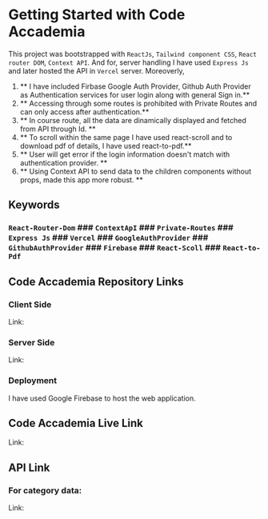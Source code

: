 # Getting Started with Code Accademia

This project was bootstrapped with `ReactJs`, `Tailwind component CSS`, `React router DOM`, `Context API`. And for, server handling I have used `Express Js` and later hosted the API in `Vercel` server. Moreoverly,

1. ** I have included Firbase Google Auth Provider, Github Auth Provider as Authentication services for user login along with general Sign in.**
2. ** Accessing through some routes is prohibited with Private Routes and can only access after authentication.**
3. ** In course route, all the data are dinamically displayed and fetched from API through Id. **
4. ** To scroll within the same page I have used react-scroll and to download pdf of details, I have used react-to-pdf.**
5. ** User will get error if the login information doesn't match with authentication provider. **
6. ** Using Context API to send data to the children components without props, made this app more robust. **

## Keywords

### `React-Router-Dom` ### `ContextApI` ### `Private-Routes` ### `Express Js` ### `Vercel` ### `GoogleAuthProvider` ### `GithubAuthProvider` ### `Firebase` ### `React-Scoll` ### `React-to-Pdf`

## Code Accademia Repository Links

### Client Side

Link:

### Server Side

Link:

### Deployment

I have used Google Firebase to host the web application.

## Code Accademia Live Link

Link:

## API Link

### For category data:

Link:
